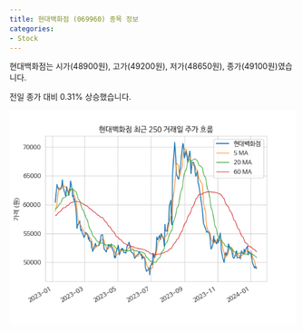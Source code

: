 ```yaml
---
title: 현대백화점 (069960) 종목 정보
categories:
- Stock
---
```


현대백화점는 시가(48900원), 고가(49200원), 저가(48650원), 종가(49100원)였습니다.

전일 종가 대비 0.31% 상승했습니다.

<!-- more -->

![069960](/assets/stock_images/069960.png)
